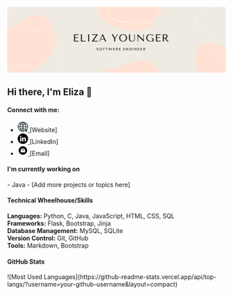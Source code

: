 ![GitHub Banner](https://github.com/elizayounger/elizayounger/blob/main/media/githubProfileBanner2.png)

## Hi there, I'm Eliza 👋 

<h4>Connect with me:</h4>

- <a href="https://elizayounger.github.io/" target="_blank">
    <img src="https://github.com/elizayounger/elizayounger/blob/main/media/webicon.jpg" alt="Website" style="width: 24px; height: 24px;">
  </a>
  [Website]
  
- <a href="https://www.linkedin.com/in/eliza-y-73928283/" target="_blank">
    <img src="https://github.com/elizayounger/elizayounger/blob/main/media/linkedin.png" alt="LinkedIn" style="width: 24px; height: 24px;">
  </a>
  [LinkedIn]
  
- <a href="mailto:elizayounger@hotmail.co.uk">
    <img src="https://github.com/elizayounger/elizayounger/blob/main/media/email.png" alt="Email" style="width: 24px; height: 24px;">
  </a>
  [Email]


<h4> I'm currently working on </h4>
- Java
- [Add more projects or topics here]

<h4> Technical Wheelhouse/Skills </h4>

**Languages:** Python, C, Java, JavaScript, HTML, CSS, SQL  
**Frameworks:** Flask, Bootstrap, Jinja  
**Database Management:** MySQL, SQLite  
**Version Control:** Git, GitHub  
**Tools:** Markdown, Bootstrap

<h4> GitHub Stats </h4>
![Most Used Languages](https://github-readme-stats.vercel.app/api/top-langs/?username=your-github-username&layout=compact)


<!--
**elizayounger/elizayounger** is a ✨ _special_ ✨ repository because its `README.md` (this file) appears on your GitHub profile.

Here are some ideas to get you started:

- 🔭 I’m currently working on ...
- 🌱 I’m currently learning ...
- 👯 I’m looking to collaborate on ...
- 🤔 I’m looking for help with ...
- 💬 Ask me about ...
- 📫 How to reach me: ...
- 😄 Pronouns: ...
- ⚡ Fun fact: ...
-->
